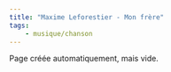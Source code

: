 ```yaml
---
title: "Maxime Leforestier - Mon frère"
tags:
    - musique/chanson
---
```


Page créée automatiquement, mais vide.
